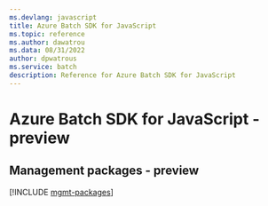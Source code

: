 ```yaml
---
ms.devlang: javascript
title: Azure Batch SDK for JavaScript
ms.topic: reference
ms.author: dawatrou
ms.data: 08/31/2022
author: dpwatrous
ms.service: batch
description: Reference for Azure Batch SDK for JavaScript
---
```

# Azure Batch SDK for JavaScript - preview

## Management packages - preview
[!INCLUDE [mgmt-packages](batch-mgmt-index.md)]